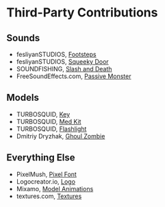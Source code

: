 # Third-Party Contributions
## Sounds
 - fesliyanSTUDIOS, [Footsteps](https://www.fesliyanstudios.com/royalty-free-sound-effects-download/footsteps-31)
 - fesliyanSTUDIOS, [Squeeky Door](https://www.fesliyanstudios.com/royalty-free-sound-effects-download/door-squeaking-50)
 - SOUNDFISHING, [Slash and Death](https://www.soundfishing.eu/sound-effect/fight)
 - FreeSoundEffects.com, [Passive Monster](https://www.freesoundeffects.com/free-sounds/monster-sounds-10093/)
## Models
 - TURBOSQUID, [Key](https://www.turbosquid.com/3d-models/old-key-3ds-free/1099143)
 - TURBOSQUID, [Med Kit](https://www.turbosquid.com/3d-models/military-aid-kit-model-1284968)
 - TURBOSQUID, [Flashlight](https://www.turbosquid.com/3d-models/3d-flashlight-topex-1165829)
 - Dmitriy Dryzhak, [Ghoul Zombie](https://assetstore.unity.com/packages/3d/characters/ghoul-zombie-114531)
## Everything Else
 - PixelMush, [Pixel Font](https://assetstore.unity.com/packages/2d/fonts/pixel-font-tripfive-64734)
 - Logocreator.io, [Logo](https://logocreator.io/)  
 - Mixamo, [Model Animations](https://www.mixamo.com/)
 - textures.com, [Textures](https://www.textures.com/library)